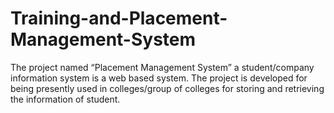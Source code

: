 # Training-and-Placement-Management-System
The project named “Placement Management System” a student/company information system is a web based system. The project is developed for being presently used in colleges/group of colleges for storing and retrieving the information of student. 
